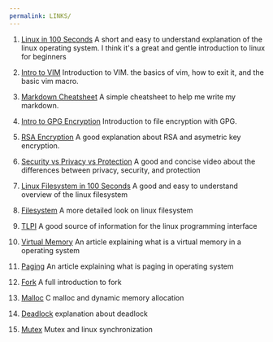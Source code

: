 ```yaml
---
permalink: LINKS/
---
```


1. [Linux in 100 Seconds](https://www.youtube.com/watch?v=rrB13utjYV4&pp=ygUOZmlyZXNoaXAgbGludXg%3D)
A short and easy to understand explanation of the linux operating system. I think it's a great and gentle introduction to linux for beginners

2. [Intro to VIM](https://www.youtube.com/watch?v=-txKSRn0qeA&pp=ygUPdmltIGluIDEwMCBzZXRj)
Introduction to VIM. the basics of vim, how to exit it, and the basic vim macro.

3. [Markdown Cheatsheet](https://github.com/adam-p/markdown-here/wiki/Markdown-Cheatsheet)
A simple cheatsheet to help me write my markdown.

4. [Intro to GPG Encryption](https://www.youtube.com/watch?v=DMGIlj7u7Eo&pp=ygUNcnNhIGxpbnV4IGdwZw%3D%3D)
Introduction to file encryption with GPG.

5. [RSA Encryption](https://www.youtube.com/watch?v=819cUtO2cwo&pp=ygUJcnNhIGxpbnV4)
A good explanation about RSA and asymetric key encryption.

6. [Security vs Privacy vs Protection](https://www.youtube.com/watch?v=Abta0j826Bk)
A good and concise video about the differences between privacy, security, and protection

7. [Linux Filesystem in 100 Seconds](https://www.youtube.com/watch?v=42iQKuQodW4&pp=ygURbGludXggZmlsZSBzeXN0ZW0%3D)
A good and easy to understand overview of the linux filesystem

8. [Filesystem](https://www.youtube.com/watch?v=A3G-3hp88mo&pp=ygURbGludXggZmlsZSBzeXN0ZW0%3D)
A more detailed look on linux filesystem

9. [TLPI](https://man7.org/tlpi/)
A good source of information for the linux programming interface

10. [Virtual Memory](https://www.geeksforgeeks.org/virtual-memory-in-operating-system/)
An article explaining what is a virtual memory in a operating system

11. [Paging](https://www.geeksforgeeks.org/paging-in-operating-system/)
An article explaining what is paging in operating system

12. [Fork](https://www.geeksforgeeks.org/fork-system-call/)
A full introduction to fork

13. [Malloc](https://www.geeksforgeeks.org/dynamic-memory-allocation-in-c-using-malloc-calloc-free-and-realloc/)
C malloc and dynamic memory allocation

14. [Deadlock](https://en.wikipedia.org/wiki/Deadlock)
explanation about deadlock

15. [Mutex](https://www.geeksforgeeks.org/mutex-lock-for-linux-thread-synchronization/)
Mutex and linux synchronization
